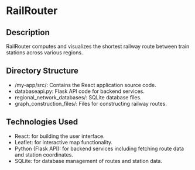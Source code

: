 # RailRouter

## Description

RailRouter computes and visualizes the shortest railway route between train stations across various regions. 

## Directory Structure
* /my-app/src/: Contains the React application source code.
* databaseapi.py: Flask API code for backend services.
* regional_network_databases/: SQLite database files.
* graph_construction_files/: Files for constructing railway routes.

## Technologies Used
* React: for building the user interface.
* Leaflet: for interactive map functionality.
* Python (Flask API): for backend services including fetching route data and station coordinates.
* SQLite: for database management of routes and station data.
